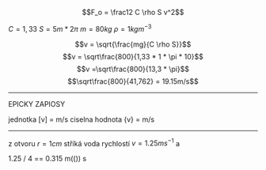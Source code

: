 $$F_o = \frac12 C \rho S v^2$$

$C = 1,33$
$S = 5m*2\pi$
$m = 80kg$
$\rho = 1 kg m^{-3}$


$$v = \sqrt{\frac{mg}{C \rho S}}$$
$$v = \sqrt\frac{800}{1,33 * 1 * \pi * 10}$$
$$v =\sqrt\frac{800}{13,3 * \pi}$$
$$\sqrt\frac{800}{41,762} = 19.15m/s$$


---

EPICKY ZAPIOSY

jednotka \[v\] = m/s
ciselna hodnota \{v\} = m/s

---

z otvoru $r= 1cm$ stříká voda rychlostí $v= 1.25 ms^{-1}$ a


1.25 / 4 == 0.315 m(()) s 









